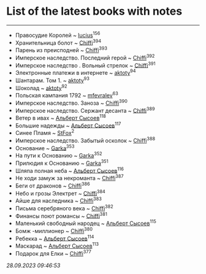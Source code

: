 # List of the latest books with notes
---

* Правосудие Королей ~ [lucius](users/838/83820536-yandex)<sup>156</sup>
* Хранительница болот ~ [Chiffi](users/105/105831994080785626680-google)<sup>394</sup>
* Парень из преисподней ~ [Chiffi](users/105/105831994080785626680-google)<sup>393</sup>
* Имперское наследство. Последний герой ~ [Chiffi](users/105/105831994080785626680-google)<sup>392</sup>
* Имперское наследство . Вольный стрелок ~ [Chiffi](users/105/105831994080785626680-google)<sup>391</sup>
* Электронные платежи в интернете ~ [aktoty](users/275/275766107-vkontakte)<sup>94</sup>
* Шантарам. Том 1. ~ [aktoty](users/275/275766107-vkontakte)<sup>93</sup>
* Шоколад ~ [aktoty](users/275/275766107-vkontakte)<sup>92</sup>
* Польская кампания 1792 ~ [mfevralev](users/140/140966150-vkontakte)<sup>63</sup>
* Имперское наследство. Заноза ~ [Chiffi](users/105/105831994080785626680-google)<sup>390</sup>
* Имперское наследство. Сержант десанта ~ [Chiffi](users/105/105831994080785626680-google)<sup>389</sup>
* Ветер в ивах ~ [Альберт Сысоев](users/474/47446642-vkontakte)<sup>118</sup>
* Большие надежды ~ [Альберт Сысоев](users/474/47446642-vkontakte)<sup>117</sup>
* Синее Пламя ~ [StFox](users/108/10824953-yandex)<sup>2</sup>
* Имперское наследство. Забытый осколок ~ [Chiffi](users/105/105831994080785626680-google)<sup>388</sup>
* Основание ~ [Garka](users/115/115753719718250012620-google)<sup>353</sup>
* На пути к Основанию ~ [Garka](users/115/115753719718250012620-google)<sup>352</sup>
* Прилюдия к Основанию ~ [Garka](users/115/115753719718250012620-google)<sup>351</sup>
* Шляпа полная неба ~ [Альберт Сысоев](users/474/47446642-vkontakte)<sup>116</sup>
* Не ходи замуж за некроманта ~ [Chiffi](users/105/105831994080785626680-google)<sup>387</sup>
* Беги от драконов ~ [Chiffi](users/105/105831994080785626680-google)<sup>386</sup>
* Небо и грозы Электрет ~ [Chiffi](users/105/105831994080785626680-google)<sup>384</sup>
* Айше для наследника ~ [Chiffi](users/105/105831994080785626680-google)<sup>383</sup>
* Письма серебряного века ~ [Chiffi](users/105/105831994080785626680-google)<sup>382</sup>
* Финансы поют романсы ~ [Chiffi](users/105/105831994080785626680-google)<sup>381</sup>
* Маленький свободный народец ~ [Альберт Сысоев](users/474/47446642-vkontakte)<sup>115</sup>
* Бомж -миллионер ~ [Chiffi](users/105/105831994080785626680-google)<sup>380</sup>
* Ребекка ~ [Альберт Сысоев](users/474/47446642-vkontakte)<sup>114</sup>
* Маскарад ~ [Альберт Сысоев](users/474/47446642-vkontakte)<sup>113</sup>
* Подарок для Елки ~ [Chiffi](users/105/105831994080785626680-google)<sup>377</sup>


_28.09.2023 09:46:53_
